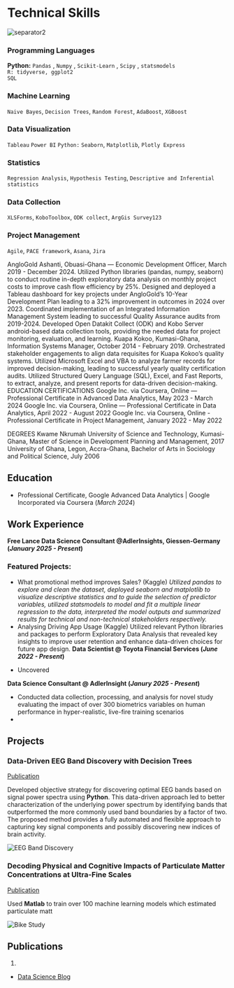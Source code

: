 # Technical Skills
![separator2](https://i.imgur.com/4gX5WFr.png)
### Programming Languages 
**Python:** `Pandas` , `Numpy` , `Scikit-Learn` , `Scipy` , `statsmodels`<br>
`R: tidyverse, ggplot2`  
`SQL`<br>
### Machine Learning
`Naive Bayes`, `Decision Trees`, `Random Forest`, `AdaBoost`, `XGBoost`
### Data Visualization
`Tableau` `Power BI` `Python:` `Seaborn`, `Matplotlib`, `Plotly Express`
### Statistics 
`Regression Analysis`, `Hypothesis Testing`, `Descriptive and Inferential statistics`
### Data Collection
`XLSForms`, `KoboToolbox`, `ODK collect`, `ArgGis Survey123`
### Project Management
`Agile`, `PACE framework`, `Asana`, `Jira`

AngloGold Ashanti, Obuasi-Ghana — Economic Development Officer, March 2019 - December 2024.
Utilized Python libraries (pandas, numpy, seaborn) to conduct routine in-depth exploratory data analysis on monthly project costs to improve cash flow efficiency by  25%.
Designed and deployed a Tableau dashboard for key projects under AngloGold’s 10-Year Development Plan leading to a 32% improvement in outcomes in 2024 over 2023. 
Coordinated implementation of an Integrated Information Management System leading to successful Quality Assurance audits from 2019-2024.
Developed Open Datakit Collect (ODK) and Kobo Server android-based data collection tools, providing the needed data for project monitoring, evaluation, and learning. 
Kuapa Kokoo, Kumasi-Ghana, Information Systems Manager, October 2014 - February 2019.
Orchestrated stakeholder engagements to align data requisites for Kuapa Kokoo’s quality systems.
Utilized Microsoft Excel and VBA to analyze farmer records for improved decision-making, leading to successful yearly quality certification audits.
Utilized Structured Query Language (SQL), Excel, and Fast Reports, to extract, analyze, and present reports for data-driven decision-making.
EDUCATION
CERTIFICATIONS
Google Inc. via Coursera, Online — Professional Certificate in Advanced Data Analytics, May 2023 - March 2024
Google Inc. via Coursera, Online — Professional Certificate in Data Analytics, April 2022 - August 2022
Google Inc. via Coursera, Online - Professional Certificate in Project Management, January 2022 - May 2022

DEGREES
Kwame Nkrumah University of Science and Technology, Kumasi-Ghana, Master of Science in Development Planning and Management, 2017
University of Ghana, Legon, Accra-Ghana, Bachelor of Arts in Sociology and Political Science, July 2006

## Education
- Professional Certificate, Google Advanced Data Analytics | Google Incorporated via Coursera (_March 2024_)								       		


## Work Experience
**Free Lance Data Science Consultant @AdlerInsights, Giessen-Germany (_January 2025 - Present_)**
### Featured Projects:
* What promotional method improves Sales? (Kaggle)
_Utilized pandas to explore and clean the dataset, deployed seaborn and matplotlib to visualize descriptive statistics and to guide the selection of predictor variables, utilized statsmodels to model and fit a multiple linear regression to the data, interpreted the model outputs and summarized results for technical and non-technical stakeholders respectively._
* Analysing Driving App Usage (Kaggle)
 Utilized relevant Python libraries and packages to perform Exploratory Data Analysis that revealed key insights to improve user retention and enhance data-driven choices for future app design.
**Data Scientist @ Toyota Financial Services (_June 2022 - Present_)**
- Uncovered 

**Data Science Consultant @ AdlerInsight (_Janury 2025 - Present_)**
- Conducted data collection, processing, and analysis for novel study evaluating the impact of over 300 biometrics variables on human performance in hyper-realistic, live-fire training scenarios
- 

## Projects
### Data-Driven EEG Band Discovery with Decision Trees
[Publication](https://www.mdpi.com/1424-8220/22/8/3048)


Developed objective strategy for discovering optimal EEG bands based on signal power spectra using **Python**. This data-driven approach led to better characterization of the underlying power spectrum by identifying bands that outperformed the more commonly used band boundaries by a factor of two. The proposed method provides a fully automated and flexible approach to capturing key signal components and possibly discovering new indices of brain activity. 

![EEG Band Discovery](/assets/img/discovery.jpeg)

### Decoding Physical and Cognitive Impacts of Particulate Matter Concentrations at Ultra-Fine Scales
[Publication](https://www.mdpi.com/1424-8220/22/11/4240)

Used **Matlab** to train over 100 machine learning models which estimated particulate matt

![Bike Study](/assets/img/biudy.jpeg)




## Publications
1.

- [Data Science Blog](https://m)

```
